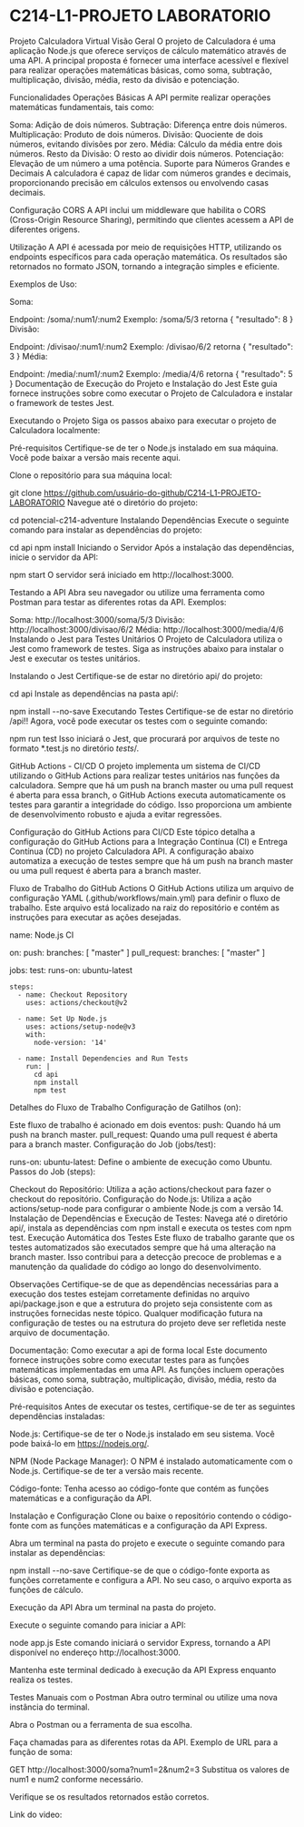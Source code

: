 # C214-L1-PROJETO LABORATORIO
 
Projeto Calculadora Virtual
Visão Geral
O projeto de Calculadora é uma aplicação Node.js que oferece serviços de cálculo matemático através de uma API. A principal proposta é fornecer uma interface acessível e flexível para realizar operações matemáticas básicas, como soma, subtração, multiplicação, divisão, média, resto da divisão e potenciação.

Funcionalidades
Operações Básicas
A API permite realizar operações matemáticas fundamentais, tais como:

Soma: Adição de dois números.
Subtração: Diferença entre dois números.
Multiplicação: Produto de dois números.
Divisão: Quociente de dois números, evitando divisões por zero.
Média: Cálculo da média entre dois números.
Resto da Divisão: O resto ao dividir dois números.
Potenciação: Elevação de um número a uma potência.
Suporte para Números Grandes e Decimais
A calculadora é capaz de lidar com números grandes e decimais, proporcionando precisão em cálculos extensos ou envolvendo casas decimais.

Configuração CORS
A API inclui um middleware que habilita o CORS (Cross-Origin Resource Sharing), permitindo que clientes acessem a API de diferentes origens.

Utilização
A API é acessada por meio de requisições HTTP, utilizando os endpoints específicos para cada operação matemática. Os resultados são retornados no formato JSON, tornando a integração simples e eficiente.

Exemplos de Uso:

Soma:

Endpoint: /soma/:num1/:num2
Exemplo: /soma/5/3 retorna { "resultado": 8 }
Divisão:

Endpoint: /divisao/:num1/:num2
Exemplo: /divisao/6/2 retorna { "resultado": 3 }
Média:

Endpoint: /media/:num1/:num2
Exemplo: /media/4/6 retorna { "resultado": 5 }
Documentação de Execução do Projeto e Instalação do Jest
Este guia fornece instruções sobre como executar o Projeto de Calculadora e instalar o framework de testes Jest.

Executando o Projeto
Siga os passos abaixo para executar o projeto de Calculadora localmente:

Pré-requisitos
Certifique-se de ter o Node.js instalado em sua máquina. Você pode baixar a versão mais recente aqui.

Clone o repositório para sua máquina local:

git clone https://github.com/usuário-do-github/C214-L1-PROJETO-LABORATORIO
Navegue até o diretório do projeto:

cd potencial-c214-adventure
Instalando Dependências
Execute o seguinte comando para instalar as dependências do projeto:

cd api
npm install
Iniciando o Servidor
Após a instalação das dependências, inicie o servidor da API:

npm start
O servidor será iniciado em http://localhost:3000.

Testando a API
Abra seu navegador ou utilize uma ferramenta como Postman para testar as diferentes rotas da API. Exemplos:

Soma: http://localhost:3000/soma/5/3
Divisão: http://localhost:3000/divisao/6/2
Média: http://localhost:3000/media/4/6
Instalando o Jest para Testes Unitários
O Projeto de Calculadora utiliza o Jest como framework de testes. Siga as instruções abaixo para instalar o Jest e executar os testes unitários.

Instalando o Jest
Certifique-se de estar no diretório api/ do projeto:

cd api
Instale as dependências na pasta api/:

npm install --no-save
Executando Testes
Certifique-se de estar no diretório /api!! Agora, você pode executar os testes com o seguinte comando:

npm run test
Isso iniciará o Jest, que procurará por arquivos de teste no formato *.test.js no diretório _tests_/.

GitHub Actions - CI/CD
O projeto implementa um sistema de CI/CD utilizando o GitHub Actions para realizar testes unitários nas funções da calculadora. Sempre que há um push na branch master ou uma pull request é aberta para essa branch, o GitHub Actions executa automaticamente os testes para garantir a integridade do código. Isso proporciona um ambiente de desenvolvimento robusto e ajuda a evitar regressões.

Configuração do GitHub Actions para CI/CD
Este tópico detalha a configuração do GitHub Actions para a Integração Contínua (CI) e Entrega Contínua (CD) no projeto Calculadora API. A configuração abaixo automatiza a execução de testes sempre que há um push na branch master ou uma pull request é aberta para a branch master.

Fluxo de Trabalho do GitHub Actions
O GitHub Actions utiliza um arquivo de configuração YAML (.github/workflows/main.yml) para definir o fluxo de trabalho. Este arquivo está localizado na raiz do repositório e contém as instruções para executar as ações desejadas.

name: Node.js CI

on:
  push:
    branches: [ "master" ]
  pull_request:
    branches: [ "master" ]

jobs:
  test:
    runs-on: ubuntu-latest
    
    steps:
      - name: Checkout Repository
        uses: actions/checkout@v2
    
      - name: Set Up Node.js
        uses: actions/setup-node@v3
        with:
          node-version: '14'
    
      - name: Install Dependencies and Run Tests
        run: |
          cd api
          npm install
          npm test
Detalhes do Fluxo de Trabalho
Configuração de Gatilhos (on):

Este fluxo de trabalho é acionado em dois eventos:
push: Quando há um push na branch master.
pull_request: Quando uma pull request é aberta para a branch master.
Configuração do Job (jobs/test):

runs-on: ubuntu-latest: Define o ambiente de execução como Ubuntu.
Passos do Job (steps):

Checkout do Repositório:
Utiliza a ação actions/checkout para fazer o checkout do repositório.
Configuração do Node.js:
Utiliza a ação actions/setup-node para configurar o ambiente Node.js com a versão 14.
Instalação de Dependências e Execução de Testes:
Navega até o diretório api/, instala as dependências com npm install e executa os testes com npm test.
Execução Automática dos Testes
Este fluxo de trabalho garante que os testes automatizados são executados sempre que há uma alteração na branch master. Isso contribui para a detecção precoce de problemas e a manutenção da qualidade do código ao longo do desenvolvimento.

Observações
Certifique-se de que as dependências necessárias para a execução dos testes estejam corretamente definidas no arquivo api/package.json e que a estrutura do projeto seja consistente com as instruções fornecidas neste tópico. Qualquer modificação futura na configuração de testes ou na estrutura do projeto deve ser refletida neste arquivo de documentação.

Documentação: Como executar a api de forma local
Este documento fornece instruções sobre como executar testes para as funções matemáticas implementadas em uma API. As funções incluem operações básicas, como soma, subtração, multiplicação, divisão, média, resto da divisão e potenciação.

Pré-requisitos
Antes de executar os testes, certifique-se de ter as seguintes dependências instaladas:

Node.js: Certifique-se de ter o Node.js instalado em seu sistema. Você pode baixá-lo em https://nodejs.org/.

NPM (Node Package Manager): O NPM é instalado automaticamente com o Node.js. Certifique-se de ter a versão mais recente.

Código-fonte: Tenha acesso ao código-fonte que contém as funções matemáticas e a configuração da API.

Instalação e Configuração
Clone ou baixe o repositório contendo o código-fonte com as funções matemáticas e a configuração da API Express.

Abra um terminal na pasta do projeto e execute o seguinte comando para instalar as dependências:

npm install --no-save
Certifique-se de que o código-fonte exporta as funções corretamente e configura a API. No seu caso, o arquivo exporta as funções de cálculo.

Execução da API
Abra um terminal na pasta do projeto.

Execute o seguinte comando para iniciar a API:

node app.js
Este comando iniciará o servidor Express, tornando a API disponível no endereço http://localhost:3000.

Mantenha este terminal dedicado à execução da API Express enquanto realiza os testes.

Testes Manuais com o Postman
Abra outro terminal ou utilize uma nova instância do terminal.

Abra o Postman ou a ferramenta de sua escolha.

Faça chamadas para as diferentes rotas da API. Exemplo de URL para a função de soma:

GET http://localhost:3000/soma?num1=2&num2=3
Substitua os valores de num1 e num2 conforme necessário.

Verifique se os resultados retornados estão corretos.

Link do video: